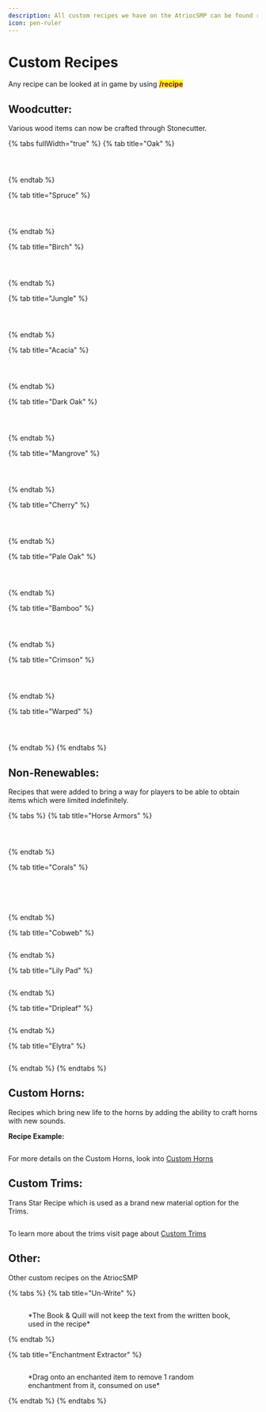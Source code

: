 ```yaml
---
description: All custom recipes we have on the AtriocSMP can be found right here
icon: pen-ruler
---
```


# Custom Recipes

Any recipe can be looked at in game by using <mark style="color:purple;">**/recipe**</mark>



## Woodcutter:

Various wood items can now be crafted through Stonecutter.

{% tabs fullWidth="true" %}
{% tab title="Oak" %}
<div><figure><img src=".gitbook/assets/oak_log.png" alt=""><figcaption></figcaption></figure> <figure><img src=".gitbook/assets/oak_wood.png" alt=""><figcaption></figcaption></figure> <figure><img src=".gitbook/assets/oak_planks.png" alt=""><figcaption></figcaption></figure></div>
{% endtab %}

{% tab title="Spruce" %}
<div><figure><img src=".gitbook/assets/spruce_log.png" alt=""><figcaption></figcaption></figure> <figure><img src=".gitbook/assets/spruce_wood.png" alt=""><figcaption></figcaption></figure> <figure><img src=".gitbook/assets/spruce_planks.png" alt=""><figcaption></figcaption></figure></div>
{% endtab %}

{% tab title="Birch" %}
<div><figure><img src=".gitbook/assets/birch_log.png" alt=""><figcaption></figcaption></figure> <figure><img src=".gitbook/assets/birch_wood.png" alt=""><figcaption></figcaption></figure> <figure><img src=".gitbook/assets/birch_planks.png" alt=""><figcaption></figcaption></figure></div>
{% endtab %}

{% tab title="Jungle" %}
<div><figure><img src=".gitbook/assets/jungle_log.png" alt=""><figcaption></figcaption></figure> <figure><img src=".gitbook/assets/jungle_wood.png" alt=""><figcaption></figcaption></figure> <figure><img src=".gitbook/assets/jungle_planks.png" alt=""><figcaption></figcaption></figure></div>
{% endtab %}

{% tab title="Acacia" %}
<div><figure><img src=".gitbook/assets/acacia_log.png" alt=""><figcaption></figcaption></figure> <figure><img src=".gitbook/assets/acacia_wood.png" alt=""><figcaption></figcaption></figure> <figure><img src=".gitbook/assets/acacia_planks.png" alt=""><figcaption></figcaption></figure></div>
{% endtab %}

{% tab title="Dark Oak" %}
<div><figure><img src=".gitbook/assets/dark_oak_log.png" alt=""><figcaption></figcaption></figure> <figure><img src=".gitbook/assets/dark_oak_wood.png" alt=""><figcaption></figcaption></figure> <figure><img src=".gitbook/assets/dark_oak_planks.png" alt=""><figcaption></figcaption></figure></div>
{% endtab %}

{% tab title="Mangrove" %}
<div><figure><img src=".gitbook/assets/mangrove_log.png" alt=""><figcaption></figcaption></figure> <figure><img src=".gitbook/assets/mangrove_wood.png" alt=""><figcaption></figcaption></figure> <figure><img src=".gitbook/assets/mangrove_planks.png" alt=""><figcaption></figcaption></figure></div>
{% endtab %}

{% tab title="Cherry" %}
<div><figure><img src=".gitbook/assets/cherry_log.png" alt=""><figcaption></figcaption></figure> <figure><img src=".gitbook/assets/cherry_wood.png" alt=""><figcaption></figcaption></figure> <figure><img src=".gitbook/assets/cherry_planks.png" alt=""><figcaption></figcaption></figure></div>
{% endtab %}

{% tab title="Pale Oak" %}
<div><figure><img src=".gitbook/assets/pale_oak_log.png" alt=""><figcaption></figcaption></figure> <figure><img src=".gitbook/assets/pale_oak_wood.png" alt=""><figcaption></figcaption></figure> <figure><img src=".gitbook/assets/pale_oak_planks.png" alt=""><figcaption></figcaption></figure></div>
{% endtab %}

{% tab title="Bamboo" %}
<div><figure><img src=".gitbook/assets/bamboo_log.png" alt=""><figcaption></figcaption></figure> <figure><img src=".gitbook/assets/bamboo_wood.png" alt=""><figcaption></figcaption></figure> <figure><img src=".gitbook/assets/bamboo_planks.png" alt=""><figcaption></figcaption></figure></div>
{% endtab %}

{% tab title="Crimson" %}
<div><figure><img src=".gitbook/assets/crimson_log.png" alt=""><figcaption></figcaption></figure> <figure><img src=".gitbook/assets/crimson_wood.png" alt=""><figcaption></figcaption></figure> <figure><img src=".gitbook/assets/crimson_planks.png" alt=""><figcaption></figcaption></figure></div>
{% endtab %}

{% tab title="Warped" %}
<div><figure><img src=".gitbook/assets/warped_log.png" alt=""><figcaption></figcaption></figure> <figure><img src=".gitbook/assets/warped_wood.png" alt=""><figcaption></figcaption></figure> <figure><img src=".gitbook/assets/warped_planks.png" alt=""><figcaption></figcaption></figure></div>
{% endtab %}
{% endtabs %}

## Non-Renewables:

Recipes that were added to bring a way for players to be able to obtain items which were limited indefinitely.



{% tabs %}
{% tab title="Horse Armors" %}
<div><figure><img src=".gitbook/assets/iron_horse.png" alt=""><figcaption></figcaption></figure> <figure><img src=".gitbook/assets/gold_horse.png" alt=""><figcaption></figcaption></figure> <figure><img src=".gitbook/assets/diamond_horse.png" alt=""><figcaption></figcaption></figure></div>
{% endtab %}

{% tab title="Corals" %}
<div><figure><img src=".gitbook/assets/blue_coral.png" alt=""><figcaption></figcaption></figure> <figure><img src=".gitbook/assets/pink_coral.png" alt=""><figcaption></figcaption></figure> <figure><img src=".gitbook/assets/purple_coral.png" alt=""><figcaption></figcaption></figure> <figure><img src=".gitbook/assets/red_coral.png" alt=""><figcaption></figcaption></figure> <figure><img src=".gitbook/assets/yellow_coral.png" alt=""><figcaption></figcaption></figure></div>
{% endtab %}

{% tab title="Cobweb" %}
<figure><img src=".gitbook/assets/cobweb.png" alt=""><figcaption></figcaption></figure>
{% endtab %}

{% tab title="Lily Pad" %}
<figure><img src=".gitbook/assets/lilypad.png" alt=""><figcaption></figcaption></figure>
{% endtab %}

{% tab title="Dripleaf" %}
<figure><img src=".gitbook/assets/dripleaf.png" alt=""><figcaption></figcaption></figure>
{% endtab %}

{% tab title="Elytra" %}
<figure><img src=".gitbook/assets/elytra.png" alt=""><figcaption></figcaption></figure>
{% endtab %}
{% endtabs %}

## Custom Horns:

Recipes which bring new life to the horns by adding the ability to craft horns with new sounds.

**Recipe Example:**

<div align="left"><figure><img src=".gitbook/assets/horn1.png" alt=""><figcaption></figcaption></figure></div>

For more details on the Custom Horns, look into [Custom Horns](custom-horns.md)



## Custom Trims:

Trans Star Recipe which is used as a brand new material option for the Trims.

<figure><img src=".gitbook/assets/trans_star.png" alt=""><figcaption></figcaption></figure>

To learn more about the trims visit page about [Custom Trims](custom-trims.md)

## Other:

Other custom recipes on the AtriocSMP

{% tabs %}
{% tab title="Un-Write" %}
<figure><img src=".gitbook/assets/written_book.png" alt=""><figcaption><p>*The Book &#x26; Quill will not keep the text from the written book, used in the recipe*</p></figcaption></figure>
{% endtab %}

{% tab title="Enchantment Extractor" %}
<figure><img src=".gitbook/assets/enchantment_extractor.png" alt=""><figcaption><p>*Drag onto an enchanted item to remove 1 random enchantment from it, consumed on use*</p></figcaption></figure>
{% endtab %}
{% endtabs %}

